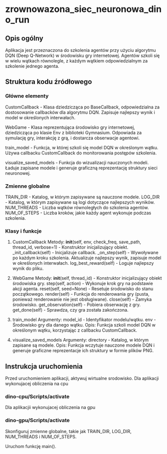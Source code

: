 # zrownowazona_siec_neuronowa_dino_run
## Opis ogólny

Aplikacja jest przeznaczona do szkolenia agentów przy użyciu algorytmu DQN (Deep Q-Network) w środowisku gry internetowej. Agentów szkoli się w wielu wątkach równolegle, z każdym wątkiem odpowiedzialnym za szkolenie jednego agenta.

## Struktura kodu źródłowego
### Główne elementy
CustomCallback - Klasa dziedzicząca po BaseCallback, odpowiedzialna za dostosowanie callbacków dla algorytmu DQN. Zapisuje najlepszy wynik i model w określonych interwałach.

WebGame - Klasa reprezentująca środowisko gry internetowej, dziedzicząca po klasie Env z biblioteki Gymnasium. Odpowiada za symulację gry, interakcję z grą, i dostarcza obserwacje agentowi.

train_model - Funkcja, w której szkoli się model DQN w określonym wątku. Używa callbacku CustomCallback do monitorowania postępów szkolenia.

visualize_saved_models - Funkcja do wizualizacji nauczonych modeli. Ładuje zapisane modele i generuje graficzną reprezentację struktury sieci neuronowej.

### Zmienne globalne
TRAIN_DIR - Katalog, w którym zapisywane są nauczone modele.
LOG_DIR - Katalog, w którym zapisywane są logi dotyczące najlepszych wyników.
NUM_THREADS - Liczba wątków równoległych do szkolenia agentów.
NUM_OF_STEPS - Liczba kroków, jakie każdy agent wykonuje podczas szkolenia.

### Klasy i funkcje
1. CustomCallback
Metody:
__init__(self, env, check_freq, save_path, thread_id, verbose=1) - Konstruktor inicjalizujący obiekt.
_init_callback(self) - Inicjalizuje callback.
_on_step(self) - Wywoływane po każdym kroku szkolenia. Aktualizuje najlepszy wynik, zapisuje model w określonych interwałach.
log_best_reward(self) - Loguje najlepszy wynik do pliku.

2. WebGame
Metody:
__init__(self, thread_id) - Konstruktor inicjalizujący obiekt środowiska gry.
step(self, action) - Wykonuje krok gry na podstawie akcji agenta.
reset(self, seed=None) - Resetuje środowisko do stanu początkowego.
render(self) - Funkcja do renderowania gry (pusta, ponieważ renderowanie nie jest obsługiwane).
close(self) - Zamyka środowisko.
get_observation(self) - Pobiera obserwację z gry.
get_done(self) - Sprawdza, czy gra została zakończona.

3. train_model
Argumenty:
model_id - Identyfikator modelu/wątku.
env - Środowisko gry dla danego wątku.
Opis:
Funkcja szkoli model DQN w określonym wątku, korzystając z callbacku CustomCallback.

4. visualize_saved_models
Argumenty:
directory - Katalog, w którym zapisane są modele.
Opis:
Funkcja wczytuje nauczone modele DQN i generuje graficzne reprezentacje ich struktury w formie plików PNG.

## Instrukcja uruchomienia
Przed uruchomieniem aplikacji, aktywuj wirtualne srodowisko. Dla aplikacji wykonujacej obliczenia na cpu
### dino-cpu/Scripts/activate
Dla aplikacjii wykonujacej obliczenia na gpu
### dino-gpu/Scripts/activate

Skonfiguruj zmienne globalne, takie jak TRAIN_DIR, LOG_DIR, NUM_THREADS i NUM_OF_STEPS.

Uruchom funkcję main().